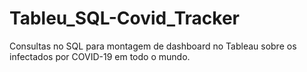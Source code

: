 # Tableu_SQL-Covid_Tracker
Consultas no SQL para montagem de dashboard no Tableau sobre os infectados por COVID-19 em todo o mundo.
